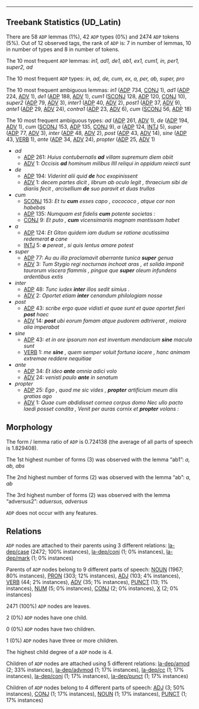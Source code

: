 

--------------------------------------------------------------------------------

## Treebank Statistics (UD_Latin)

There are 58 `ADP` lemmas (1%), 42 `ADP` types (0%) and 2474 `ADP` tokens (5%).
Out of 12 observed tags, the rank of `ADP` is: 7 in number of lemmas, 10 in number of types and 8 in number of tokens.

The 10 most frequent `ADP` lemmas: _in1, ad1, de1, ab1, ex1, cum1, in, per1, super2, ad_

The 10 most frequent `ADP` types:  _in, ad, de, cum, ex, a, per, ab, super, pro_

The 10 most frequent ambiguous lemmas: _in1_ ([ADP]() 734, [CONJ]() 1), _ad1_ ([ADP]() 224, [ADV]() 1), _de1_ ([ADP]() 188, [ADV]() 1), _cum1_ ([SCONJ]() 128, [ADP]() 120, [CONJ]() 10), _super2_ ([ADP]() 79, [ADV]() 3), _inter1_ ([ADP]() 40, [ADV]() 2), _post1_ ([ADP]() 37, [ADV]() 9), _ante1_ ([ADP]() 29, [ADV]() 24), _contra1_ ([ADP]() 23, [ADV]() 6), _cum_ ([SCONJ]() 56, [ADP]() 18)

The 10 most frequent ambiguous types:  _ad_ ([ADP]() 261, [ADV]() 1), _de_ ([ADP]() 194, [ADV]() 1), _cum_ ([SCONJ]() 153, [ADP]() 135, [CONJ]() 9), _a_ ([ADP]() 124, [INTJ]() 5), _super_ ([ADP]() 77, [ADV]() 3), _inter_ ([ADP]() 48, [ADV]() 2), _post_ ([ADP]() 43, [ADV]() 14), _sine_ ([ADP]() 43, [VERB]() 1), _ante_ ([ADP]() 34, [ADV]() 24), _propter_ ([ADP]() 25, [ADV]() 1)


* _ad_
  * [ADP]() 261: _Huius contubernalis <b>ad</b> villam supremum diem obiit_
  * [ADV]() 1: _Occisis <b>ad</b> hominum milibus IIII reliqui in oppidum reiecti sunt_
* _de_
  * [ADP]() 194: _Viderint alii quid <b>de</b> hoc exopinissent_
  * [ADV]() 1: _decem partes dicit , librum ab oculo legit , thraecium sibi de diariis fecit , arcisellium <b>de</b> suo paravit et duas trullas_
* _cum_
  * [SCONJ]() 153: _Et tu <b>cum</b> esses capo , cocococo , atque cor non habebas_
  * [ADP]() 135: _Numquam est fidelis <b>cum</b> potente societas :_
  * [CONJ]() 9: _Et puto , <b>cum</b> vicensimariis magnam mantissam habet_
* _a_
  * [ADP]() 124: _Et Giton quidem iam dudum se ratione acutissima redemerat <b>a</b> cane_
  * [INTJ]() 5: _<b>a</b> pereat , si quis lentus amare potest_
* _super_
  * [ADP]() 77: _Au au illa proclamavit aberrante tunica <b>super</b> genua_
  * [ADV]() 3: _Tum Stygio regi nocturnas inchoat aras , et solida imponit taurorum viscera flammis , pingue que <b>super</b> oleum infundens ardentibus extis_
* _inter_
  * [ADP]() 48: _Tunc iudex <b>inter</b> illos sedit simius ._
  * [ADV]() 2: _Oportet etiam <b>inter</b> cenandum philologiam nosse_
* _post_
  * [ADP]() 43: _scribe ergo quae vidisti et quae sunt et quae oportet fieri <b>post</b> haec_
  * [ADV]() 14: _<b>post</b> ubi eorum famam atque pudorem adtriverat , maiora alia imperabat_
* _sine_
  * [ADP]() 43: _et in ore ipsorum non est inventum mendacium <b>sine</b> macula sunt_
  * [VERB]() 1: _me <b>sine</b> , quem semper voluit fortuna iacere , hanc animam extremae reddere nequitiae_
* _ante_
  * [ADP]() 34: _Et ideo <b>ante</b> omnia adici volo_
  * [ADV]() 24: _venisti paulo <b>ante</b> in senatum_
* _propter_
  * [ADP]() 25: _Ego , quod me sic vides , <b>propter</b> artificium meum diis gratias ago_
  * [ADV]() 1: _Quae cum abdidisset cornea corpus domo Nec ullo pacto laedi posset condita , Venit per auras cornix et <b>propter</b> volans :_

## Morphology

The form / lemma ratio of `ADP` is 0.724138 (the average of all parts of speech is 1.829408).

The 1st highest number of forms (3) was observed with the lemma “ab1”: _a, ab, abs_

The 2nd highest number of forms (2) was observed with the lemma “ab”: _a, ab_

The 3rd highest number of forms (2) was observed with the lemma “adversus2”: _aduersus, adversus_

`ADP` does not occur with any features.


## Relations

`ADP` nodes are attached to their parents using 3 different relations: [la-dep/case]() (2472; 100% instances), [la-dep/conj]() (1; 0% instances), [la-dep/mark]() (1; 0% instances)

Parents of `ADP` nodes belong to 9 different parts of speech: [NOUN]() (1967; 80% instances), [PRON]() (303; 12% instances), [ADJ]() (103; 4% instances), [VERB]() (44; 2% instances), [ADV]() (35; 1% instances), [PUNCT]() (13; 1% instances), [NUM]() (5; 0% instances), [CONJ]() (2; 0% instances), [X]() (2; 0% instances)

2471 (100%) `ADP` nodes are leaves.

2 (0%) `ADP` nodes have one child.

0 (0%) `ADP` nodes have two children.

1 (0%) `ADP` nodes have three or more children.

The highest child degree of a `ADP` node is 4.

Children of `ADP` nodes are attached using 5 different relations: [la-dep/amod]() (2; 33% instances), [la-dep/advmod]() (1; 17% instances), [la-dep/cc]() (1; 17% instances), [la-dep/conj]() (1; 17% instances), [la-dep/punct]() (1; 17% instances)

Children of `ADP` nodes belong to 4 different parts of speech: [ADJ]() (3; 50% instances), [CONJ]() (1; 17% instances), [NOUN]() (1; 17% instances), [PUNCT]() (1; 17% instances)

